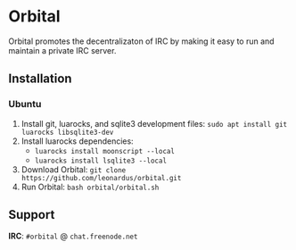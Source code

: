# Orbital
Orbital promotes the decentralizaton of IRC by making it easy to run and maintain a private IRC server.

## Installation
### Ubuntu
1. Install git, luarocks, and sqlite3 development files: `sudo apt install git luarocks libsqlite3-dev`
2. Install luarocks dependencies:
	* `luarocks install moonscript --local`
	* `luarocks install lsqlite3 --local`
3. Download Orbital: `git clone https://github.com/leonardus/orbital.git`
4. Run Orbital: `bash orbital/orbital.sh`

## Support
**IRC**: `#orbital` @ `chat.freenode.net`